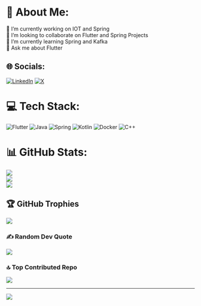 # 💫 About Me:
🔭 I’m currently working on IOT and Spring<br>👯 I’m looking to collaborate on Flutter and Spring Projects<br>🌱 I’m currently learning Spring and Kafka<br>💬 Ask me about Flutter<br>


## 🌐 Socials:
[![LinkedIn](https://img.shields.io/badge/LinkedIn-%230077B5.svg?logo=linkedin&logoColor=white)](https://linkedin.com/in/https://www.linkedin.com/in/jhalak-upadhyay-95447922b) [![X](https://img.shields.io/badge/X-black.svg?logo=X&logoColor=white)](https://x.com/https://twitter.com/Jhalak5Upadhyay) 

# 💻 Tech Stack:
![Flutter](https://img.shields.io/badge/Flutter-%2302569B.svg?style=for-the-badge&logo=Flutter&logoColor=white) ![Java](https://img.shields.io/badge/java-%23ED8B00.svg?style=for-the-badge&logo=openjdk&logoColor=white) ![Spring](https://img.shields.io/badge/spring-%236DB33F.svg?style=for-the-badge&logo=spring&logoColor=white) ![Kotlin](https://img.shields.io/badge/kotlin-%237F52FF.svg?style=for-the-badge&logo=kotlin&logoColor=white) ![Docker](https://img.shields.io/badge/docker-%230db7ed.svg?style=for-the-badge&logo=docker&logoColor=white) ![C++](https://img.shields.io/badge/c++-%2300599C.svg?style=for-the-badge&logo=c%2B%2B&logoColor=white)
# 📊 GitHub Stats:
![](https://github-readme-stats.vercel.app/api?username=Jhalakupadhyay&theme=jolly&hide_border=false&include_all_commits=true&count_private=true)<br/>
![](https://github-readme-streak-stats.herokuapp.com/?user=Jhalakupadhyay&theme=jolly&hide_border=false)<br/>
![](https://github-readme-stats.vercel.app/api/top-langs/?username=Jhalakupadhyay&theme=jolly&hide_border=false&include_all_commits=true&count_private=true&layout=compact)

## 🏆 GitHub Trophies
![](https://github-profile-trophy.vercel.app/?username=Jhalakupadhyay&theme=gruvbox&no-frame=false&no-bg=false&margin-w=4)

### ✍️ Random Dev Quote
![](https://quotes-github-readme.vercel.app/api?type=horizontal&theme=tokyonight)

### 🔝 Top Contributed Repo
![](https://github-contributor-stats.vercel.app/api?username=Jhalakupadhyay&limit=5&theme=dark&combine_all_yearly_contributions=true)

---
[![](https://visitcount.itsvg.in/api?id=Jhalakupadhyay&icon=6&color=9)](https://visitcount.itsvg.in)

<!-- Proudly created with GPRM ( https://gprm.itsvg.in ) -->
